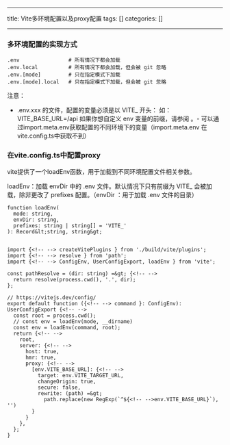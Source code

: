 
--- 
title:  Vite多环境配置以及proxy配置 
tags: []
categories: [] 

---
### 多环境配置的实现方式

```
.env                # 所有情况下都会加载
.env.local          # 所有情况下都会加载，但会被 git 忽略
.env.[mode]         # 只在指定模式下加载
.env.[mode].local   # 只在指定模式下加载，但会被 git 忽略

```

注意：
- .env.xxx 的文件，配置的变量必须是以 VITE_ 开头： 如： VITE_BASE_URL=/api 如果你想自定义 env 变量的前缀，请参阅 。- 可以通过import.meta.env获取配置的不同环境下的变量（import.meta.env 在vite.config.ts中获取不到）
### 在vite.config.ts中配置proxy

vite提供了一个loadEnv函数，用于加载到不同环境配置文件相关参数。

>  
 loadEnv：加载 envDir 中的 .env 文件。默认情况下只有前缀为 VITE_ 会被加载，除非更改了 prefixes 配置。（envDir ：用于加载 .env 文件的目录） 


```
function loadEnv(
  mode: string,
  envDir: string,
  prefixes: string | string[] = 'VITE_'
): Record&lt;string, string&gt;


```

```
import {<!-- --> createVitePlugins } from './build/vite/plugins';
import {<!-- --> resolve } from 'path';
import {<!-- --> ConfigEnv, UserConfigExport, loadEnv } from 'vite';

const pathResolve = (dir: string) =&gt; {<!-- -->
  return resolve(process.cwd(), '.', dir);
};

// https://vitejs.dev/config/
export default function ({<!-- --> command }: ConfigEnv): UserConfigExport {<!-- -->
  const root = process.cwd();
  // const env = loadEnv(mode, __dirname)
  const env = loadEnv(command, root);
  return {<!-- -->
    root,
    server: {<!-- -->
      host: true,
      hmr: true,
      proxy: {<!-- -->
        [env.VITE_BASE_URL]: {<!-- -->
          target: env.VITE_TARGET_URL,
          changeOrigin: true,
          secure: false,
          rewrite: (path) =&gt;
            path.replace(new RegExp(`^${<!-- -->env.VITE_BASE_URL}`), '')
        }
      }
    },
  };
}



```
